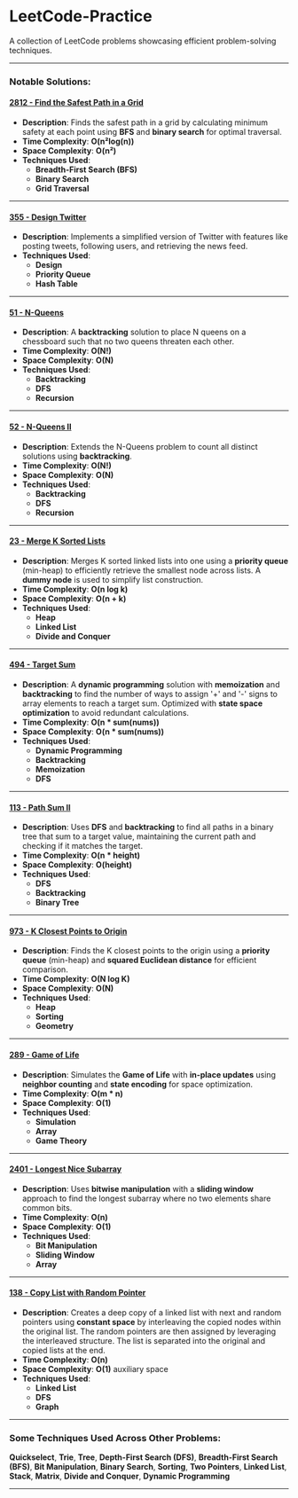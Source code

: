 # LeetCode-Practice

A collection of LeetCode problems showcasing efficient problem-solving techniques.

---

### **Notable Solutions:**

#### **[2812 - Find the Safest Path in a Grid](https://github.com/HaicoMaters/LeetCode-Practice/tree/main/2812-FindtheSafestPathinaGrid)**
- **Description**: Finds the safest path in a grid by calculating minimum safety at each point using **BFS** and **binary search** for optimal traversal.  
- **Time Complexity**: **O(n²log(n))**  
- **Space Complexity**: **O(n²)**
- **Techniques Used**:  
  - **Breadth-First Search (BFS)**
  - **Binary Search**
  - **Grid Traversal**

---

#### **[355 - Design Twitter](https://github.com/HaicoMaters/LeetCode-Practice/tree/main/355-DesignTwitter)**
- **Description**: Implements a simplified version of Twitter with features like posting tweets, following users, and retrieving the news feed.  
- **Techniques Used**:  
  - **Design**
  - **Priority Queue**
  - **Hash Table**

---

#### **[51 - N-Queens](https://github.com/HaicoMaters/LeetCode-Practice/tree/main/51-N-Queens)**
- **Description**: A **backtracking** solution to place N queens on a chessboard such that no two queens threaten each other.  
- **Time Complexity**: **O(N!)**  
- **Space Complexity**: **O(N)**
- **Techniques Used**:  
  - **Backtracking**
  - **DFS**  
  - **Recursion**

---

#### **[52 - N-Queens II](https://github.com/HaicoMaters/LeetCode-Practice/tree/main/52-N-QueensII)**
- **Description**: Extends the N-Queens problem to count all distinct solutions using **backtracking**.  
- **Time Complexity**: **O(N!)**  
- **Space Complexity**: **O(N)**
- **Techniques Used**:  
  - **Backtracking**
  - **DFS**
  - **Recursion**

---

#### **[23 - Merge K Sorted Lists](https://github.com/HaicoMaters/LeetCode-Practice/tree/main/23-MergekSortedLists)**
- **Description**: Merges K sorted linked lists into one using a **priority queue** (min-heap) to efficiently retrieve the smallest node across lists. A **dummy node** is used to simplify list construction.  
- **Time Complexity**: **O(n log k)**  
- **Space Complexity**: **O(n + k)**
- **Techniques Used**:  
  - **Heap**
  - **Linked List**
  - **Divide and Conquer**

---

#### **[494 - Target Sum](https://github.com/HaicoMaters/LeetCode-Practice/tree/main/494-TargetSum)**
- **Description**: A **dynamic programming** solution with **memoization** and **backtracking** to find the number of ways to assign '+' and '-' signs to array elements to reach a target sum. Optimized with **state space optimization** to avoid redundant calculations.  
- **Time Complexity**: **O(n * sum(nums))**  
- **Space Complexity**: **O(n * sum(nums))**
- **Techniques Used**:  
  - **Dynamic Programming**
  - **Backtracking**
  - **Memoization**
  - **DFS**

---

#### **[113 - Path Sum II](https://github.com/HaicoMaters/LeetCode-Practice/tree/main/113-PathSumII)**
- **Description**: Uses **DFS** and **backtracking** to find all paths in a binary tree that sum to a target value, maintaining the current path and checking if it matches the target.  
- **Time Complexity**: **O(n * height)**  
- **Space Complexity**: **O(height)**
- **Techniques Used**:  
  - **DFS**
  - **Backtracking**
  - **Binary Tree**

---

#### **[973 - K Closest Points to Origin](https://github.com/HaicoMaters/LeetCode-Practice/tree/main/973-KClosestPointstoOrigin)**
- **Description**: Finds the K closest points to the origin using a **priority queue** (min-heap) and **squared Euclidean distance** for efficient comparison.  
- **Time Complexity**: **O(N log K)**  
- **Space Complexity**: **O(N)**
- **Techniques Used**:  
  - **Heap**
  - **Sorting**
  - **Geometry**

---

#### **[289 - Game of Life](https://github.com/HaicoMaters/LeetCode-Practice/tree/main/289-GameofLife)**
- **Description**: Simulates the **Game of Life** with **in-place updates** using **neighbor counting** and **state encoding** for space optimization.  
- **Time Complexity**: **O(m * n)**  
- **Space Complexity**: **O(1)**
- **Techniques Used**:  
  - **Simulation**
  - **Array**
  - **Game Theory**

---

#### **[2401 - Longest Nice Subarray](https://github.com/HaicoMaters/LeetCode-Practice/tree/main/2401-LongestNiceSubarray)**
- **Description**: Uses **bitwise manipulation** with a **sliding window** approach to find the longest subarray where no two elements share common bits.  
- **Time Complexity**: **O(n)**  
- **Space Complexity**: **O(1)**
- **Techniques Used**:  
  - **Bit Manipulation**
  - **Sliding Window**
  - **Array**

---

#### **[138 - Copy List with Random Pointer](https://github.com/HaicoMaters/LeetCode-Practice/tree/main/138-CopyListwithRandomPointer)**
- **Description**: Creates a deep copy of a linked list with next and random pointers using **constant space** by interleaving the copied nodes within the original list. The random pointers are then assigned by leveraging the interleaved structure. The list is separated into the original and copied lists at the end.  
- **Time Complexity**: **O(n)**  
- **Space Complexity**: **O(1)** auxiliary space
- **Techniques Used**:  
  - **Linked List**
  - **DFS**
  - **Graph**

---

### **Some Techniques Used Across Other Problems:**

**Quickselect**, **Trie**, **Tree**, **Depth-First Search (DFS)**, **Breadth-First Search (BFS)**, **Bit Manipulation**, **Binary Search**, **Sorting**, **Two Pointers**, **Linked List**, **Stack**, **Matrix**, **Divide and Conquer**, **Dynamic Programming**


---
